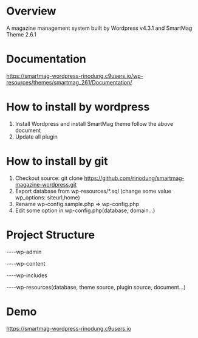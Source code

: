 # Overview
A magazine management system built by Wordpress v4.3.1 and SmartMag Theme 2.6.1

# Documentation
https://smartmag-wordpress-rinodung.c9users.io/wp-resources/themes/smartmag_261/Documentation/

# How to install by wordpress
1. Install Wordpress and install SmartMag theme follow the above document
2. Update all plugin

# How to install by git
1. Checkout source: git clone https://github.com/rinodung/smartmag-magazine-wordpress.git
2. Export database from wp-resources/*.sql (change some value wp_options: siteurl,home)
3. Rename wp-config.sample.php => wp-config.php
4. Edit some option in wp-config.php(database, domain...)


# Project Structure
----wp-admin

----wp-content

----wp-includes

----wp-resources(database, theme source, plugin source, document...)

# Demo
https://smartmag-wordpress-rinodung.c9users.io

